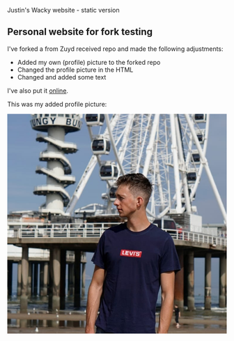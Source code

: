 Justin's Wacky website - static version
## Personal website for fork testing

I've forked a from Zuyd received repo and made the following adjustments:

* Added my own (profile) picture to the forked repo
* Changed the profile picture in the HTML
* Changed and added some text

I've also put it [online](https://Jtheunissen3006.github.io/justin-wacky-website/).

This was my added profile picture:

![My Profile Picture](ThisIsMe.jpg)
